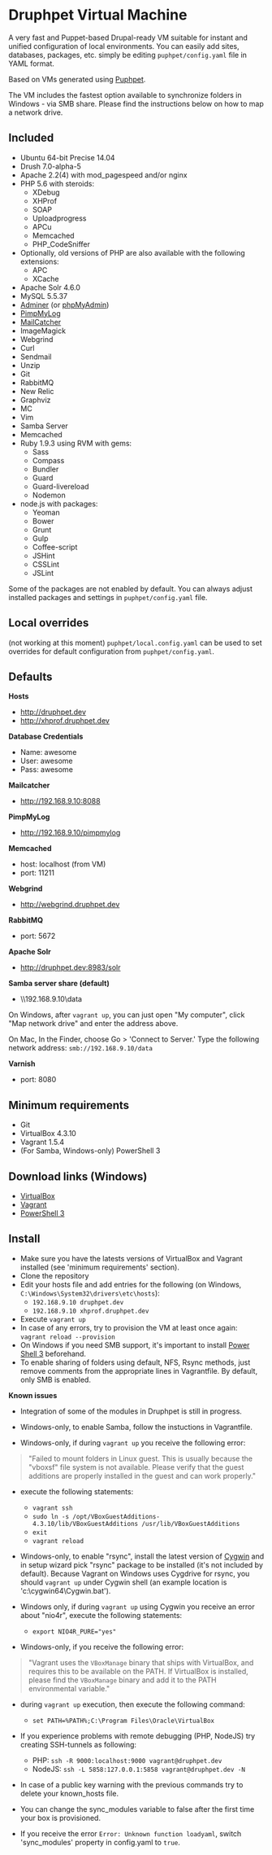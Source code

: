 # Druphpet Virtual Machine #
A very fast and Puppet-based Drupal-ready VM suitable for instant and unified configuration of local environments.
You can easily add sites, databases, packages, etc. simply be editing `puphpet/config.yaml` file in YAML format.

Based on VMs generated using [Puphpet](http://puphpet.com "Puphpet"). 

The VM includes the fastest option available to synchronize folders in Windows - via SMB share. Please find the instructions below on how to map a network drive.

## Included ##
- Ubuntu 64-bit Precise 14.04
- Drush 7.0-alpha-5
- Apache 2.2(4) with mod_pagespeed and/or nginx
- PHP 5.6 with steroids:
  - XDebug
  - XHProf
  - SOAP
  - Uploadprogress
  - APCu
  - Memcached
  - PHP_CodeSniffer
- Optionally, old versions of PHP are also available with the following extensions:
	- APC
	- XCache
- Apache Solr 4.6.0
- MySQL 5.5.37
- [Adminer](http://www.adminer.org/) (or [phpMyAdmin](http://www.phpmyadmin.net/home_page/index.php))
- [PimpMyLog](http://pimpmylog.com/)
- [MailCatcher](http://mailcatcher.me/)
- ImageMagick
- Webgrind
- Curl
- Sendmail
- Unzip
- Git
- RabbitMQ
- New Relic
- Graphviz
- MC
- Vim
- Samba Server
- Memcached
- Ruby 1.9.3 using RVM with gems:
  - Sass
  - Compass
  - Bundler
  - Guard
  - Guard-livereload
  - Nodemon
- node.js with packages:
    - Yeoman
    - Bower
    - Grunt
    - Gulp
    - Coffee-script
    - JSHint
    - CSSLint
    - JSLint

Some of the packages are not enabled by default. You can always adjust installed packages and settings in `puphpet/config.yaml` file.

## Local overrides
(not working at this moment)
`puphpet/local.config.yaml` can be used to set overrides for default configuration from `puphpet/config.yaml`.

## Defaults
**Hosts**

- http://druphpet.dev
- http://xhprof.druphpet.dev

**Database Credentials**

* Name: awesome
* User: awesome
* Pass: awesome

**Mailcatcher**

- http://192.168.9.10:8088

**PimpMyLog**

- http://192.168.9.10/pimpmylog

**Memcached**

* host: localhost (from VM)
* port: 11211

**Webgrind**

- http://webgrind.druphpet.dev

**RabbitMQ**

- port: 5672

**Apache Solr**

- http://druphpet.dev:8983/solr

**Samba server share (default)**

- \\\192.168.9.10\data

On Windows, after `vagrant up`, you can just open "My computer", click "Map network drive" and enter the address above.

On Mac, In the Finder, choose Go > 'Connect to Server.' Type the following network address: `smb://192.168.9.10/data`

**Varnish**

- port: 8080

## Minimum requirements ##
* Git
* VirtualBox 4.3.10
* Vagrant 1.5.4
* (For Samba, Windows-only) PowerShell 3

## Download links (Windows) ##
- [VirtualBox](http://download.virtualbox.org/virtualbox/4.3.10/VirtualBox-4.3.10-93012-Win.exe "Download VirtualBox 4.3.10")
- [Vagrant](https://dl.bintray.com/mitchellh/vagrant/vagrant_1.5.4.msi "Download Vagrant 1.5.4")
- [PowerShell 3](http://www.microsoft.com/en-us/download/details.aspx?id=34595 "Download PowerShell 3")

## Install ##
- Make sure you have the latests versions of VirtualBox and Vagrant installed (see 'minimum requirements' section).
- Clone the repository
- Edit your hosts file and add entries for the following (on Windows, `C:\Windows\System32\drivers\etc\hosts`):
	- `192.168.9.10 druphpet.dev`
	- `192.168.9.10 xhprof.druphpet.dev`
- Execute `vagrant up`
- In case of any errors, try to provision the VM at least once again: `vagrant reload --provision`
- On Windows if you need SMB support, it's important to install [Power Shell 3](http://www.microsoft.com/en-us/download/details.aspx?id=34595) beforehand.
- To enable sharing of folders using default, NFS, Rsync methods, just remove comments from the appropriate lines in Vagrantfile. By default, only SMB  is enabled.

**Known issues**
- Integration of some of the modules in Druphpet is still in progress.

- Windows-only, to enable Samba, follow the instuctions in Vagrantfile.

- Windows-only, if during `vagrant up` you receive the following error:
> "Failed to mount folders in Linux guest. This is usually because the "vboxsf" file system is not available. Please verify that the guest additions are properly installed in the guest and can work properly."
- execute the following statements:
	- `vagrant ssh`
	- `sudo ln -s /opt/VBoxGuestAdditions-4.3.10/lib/VBoxGuestAdditions /usr/lib/VBoxGuestAdditions`
	- `exit`
	- `vagrant reload`

- Windows-only, to enable "rsync", install the latest version of [Cygwin](http://www.cygwin.com) and in setup wizard pick "rsync" package to be installed (it's not included by default). Because Vagrant on Windows uses Cygdrive for rsync, you should `vagrant up` under Cygwin shell (an example location is 'c:\cygwin64\Cygwin.bat').

- Windows only, if during `vagrant up` using Cygwin you receive an error about "nio4r", execute the following statements:
	- `export NIO4R_PURE="yes"`

- Windows-only, if you receive the following error:
> "Vagrant uses the `VBoxManage` binary that ships with VirtualBox, and requires this to be available on the PATH. If VirtualBox is installed, please find the `VBoxManage` binary and add it to the PATH environmental variable."
- during `vagrant up` execution, then execute the following command:
	- `set PATH=%PATH%;C:\Program Files\Oracle\VirtualBox`

- If you experience problems with remote debugging (PHP, NodeJS) try creating SSH-tunnels as following:
  - PHP: `ssh -R 9000:localhost:9000 vagrant@druphpet.dev`
  - NodeJS: `ssh -L 5858:127.0.0.1:5858 vagrant@druphpet.dev -N`

- In case of a public key warning with the previous commands try to delete your known_hosts file.

- You can change the sync_modules variable to false after the first time your box is provisioned.

- If you receive the error `Error: Unknown function loadyaml`, switch 'sync_modules' property in config.yaml to `true`.
